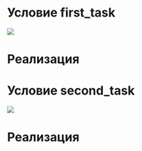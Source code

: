 <h1> Условие first_task </h1>

<img src="https://sun9-31.userapi.com/FXw4GcBuGzbtm7AaKQw_Kcbx2yGyO4B6XKkJzg/e7v70ItwBpk.jpg">

<h1> Реализация </h1>

<h1> Условие second_task </h1>

<img src="https://sun9-27.userapi.com/dbBMhuFMq184kajRMYU66p7qVDtIhlfpUZohEg/Otuxq_Dykts.jpg">

<h1> Реализация </h1>
